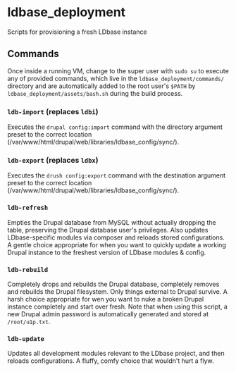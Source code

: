 # ldbase_deployment
Scripts for provisioning a fresh LDbase instance

## Commands
Once inside a running VM, change to the super user with `sudo su` to execute any of provided commands, which live in the `ldbase_deployment/commands/` directory and are automatically added to the root user's `$PATH` by `ldbase_deployment/assets/bash.sh` during the build process.

### `ldb-import` (replaces `ldbi`)
Executes the `drupal config:import` command with the directory argument preset to the correct location (/var/www/html/drupal/web/libraries/ldbase_config/sync/).

### `ldb-export` (replaces `ldbx`)
Executes the `drush config:export` command with the destination argument preset to the correct location (/var/www/html/drupal/web/libraries/ldbase_config/sync/).

### `ldb-refresh`
Empties the Drupal database from MySQL without actually dropping the table, preserving the Drupal database user's privileges. Also updates LDbase-specific modules via composer and reloads stored configurations. A gentle choice appropriate for when you want to quickly update a working Drupal instance to the freshest version of LDbase modules & config.

### `ldb-rebuild`
Completely drops and rebuilds the Drupal database, completely removes and rebuilds the Drupal filesystem. Only things external to Drupal survive. A harsh choice appropriate for wen you want to nuke a broken Drupal instance completely and start over fresh. Note that when using this script, a new Drupal admin password is automatically generated and stored at `/root/u1p.txt`.

### `ldb-update`
Updates all development modules relevant to the LDbase project, and then reloads configurations. A fluffy, comfy choice that wouldn't hurt a flyw.
